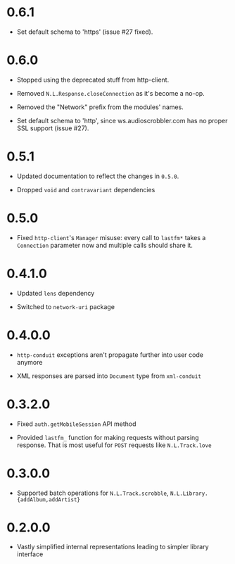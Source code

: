0.6.1
=====

  * Set default schema to 'https' (issue #27 fixed).

0.6.0
=====

  * Stopped using the deprecated stuff from http-client.

  * Removed `N.L.Response.closeConnection` as it's become a no-op.

  * Removed the "Network" prefix from the modules' names.

  * Set default schema to 'http', since ws.audioscrobbler.com has no proper SSL support (issue #27).

0.5.1
=====

  * Updated documentation to reflect the changes in `0.5.0`.

  * Dropped `void` and `contravariant` dependencies

0.5.0
=====

  * Fixed `http-client`'s `Manager` misuse: every call to `lastfm*` takes a
    `Connection` parameter now and multiple calls should share it.

0.4.1.0
=======

  * Updated `lens` dependency

  * Switched to `network-uri` package

0.4.0.0
=======

  * `http-conduit` exceptions aren't propagate further into user code anymore

  * XML responses are parsed into `Document` type from `xml-conduit`

0.3.2.0
=======

  * Fixed `auth.getMobileSession` API method

  * Provided `lastfm_` function for making requests without parsing response. That is most useful for `POST` requests like `N.L.Track.love`

0.3.0.0
=======

  * Supported batch operations for `N.L.Track.scrobble`, `N.L.Library.{addAlbum,addArtist}`

0.2.0.0
=======

  * Vastly simplified internal representations leading to simpler library interface
